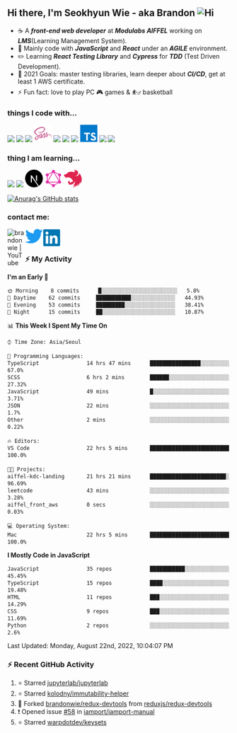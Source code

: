 ## Hi there, I'm Seokhyun Wie - aka Brandon <img src='https://qpluspicture.oss-cn-beijing.aliyuncs.com/6LjjQA/Hi.gif' alt='Hi' width="24"/>

- ☕ A _**front-end web developer**_ at _**Modulabs AIFFEL**_ working on _**LMS**_(Learning Management System).
- 🔄 Mainly code with _**JavaScript**_ and _**React**_ under an _**AGILE**_ environment.
- ✏️ Learning _**React Testing Library**_ and _**Cypress**_ for _**TDD**_ (Test Driven Development).
- 🎯 2021 Goals: master testing libraries, learn deeper about _**CI/CD**_, get at least 1 AWS certificate.
- ⚡ Fun fact: love to play PC 🎮 games️ \& ⛹️‍♂️ basketball

### things I code with...

<img src="https://cdn.jsdelivr.net/gh/devicons/devicon/icons/vscode/vscode-original.svg" width="40px"> <img src="https://cdn.jsdelivr.net/gh/devicons/devicon@latest/icons/javascript/javascript-original.svg" width="40px"> <img src="https://cdn.jsdelivr.net/gh/devicons/devicon@latest/icons/react/react-original.svg" width="40px"> <img src="https://raw.githubusercontent.com/devicons/devicon/master/icons/sass/sass-original.svg" width="40px"> <img src="https://cdn.jsdelivr.net/gh/devicons/devicon@latest/icons/git/git-original.svg" width="40px"> <img src="https://cdn.jsdelivr.net/gh/devicons/devicon/icons/github/github-original.svg" width="40px"> <img src="https://cdn.jsdelivr.net/gh/devicons/devicon/icons/amazonwebservices/amazonwebservices-original.svg" width="40px"> <img src="https://raw.githubusercontent.com/devicons/devicon/master/icons/typescript/typescript-original.svg" width="40px"> <img src="https://cdn.jsdelivr.net/gh/devicons/devicon@latest/icons/mongodb/mongodb-original.svg" width="40px"> <img src="https://cdn.jsdelivr.net/gh/devicons/devicon@latest/icons/nodejs/nodejs-plain.svg" width="40px">

### thing I am learning...

<img src="https://cdn.jsdelivr.net/gh/devicons/devicon/icons/jest/jest-plain.svg" width="40px"> <img src="https://icons-for-free.com/iconfiles/png/512/cypress-1324440144114984250.png" width="40px"> <img src="https://raw.githubusercontent.com/devicons/devicon/master/icons/nextjs/nextjs-original.svg" width="40px"> <img src="https://raw.githubusercontent.com/devicons/devicon/master/icons/graphql/graphql-plain.svg" width="40px"> <img src="https://raw.githubusercontent.com/devicons/devicon/master/icons/nestjs/nestjs-plain.svg" width="40px">

<!-- GitHub Stats -->

[![Anurag's GitHub stats](https://github-readme-stats.vercel.app/api?username=brandonwie&show_icons=true&title_color=ffc857&icon_color=8ac926&text_color=daf7dc&bg_color=151515&hide=stars&custom_title=Brandon's GitHub Stats)](https://github.com/anuraghazra/github-readme-stats)

### contact me:

[<img align="left" alt="brandonwie | YouTube" width="40px" src="https://iconape.com/wp-content/png_logo_vector/youtube-social-white-squircle.png" />][youtube] [<img align="left" alt="brandonwie | Twitter" width="40px" src="https://raw.githubusercontent.com/devicons/devicon/master/icons/twitter/twitter-original.svg" />][twitter] [<img align="left" alt="brandonwie | LinkedIn" width="40px" src="https://raw.githubusercontent.com/devicons/devicon/master/icons/linkedin/linkedin-original.svg" />][linkedin]

<br />
<br />

### ⚡ My Activity

<!--START_SECTION:waka-->
**I'm an Early 🐤** 

```text
🌞 Morning    8 commits      █░░░░░░░░░░░░░░░░░░░░░░░░   5.8% 
🌆 Daytime    62 commits     ███████████░░░░░░░░░░░░░░   44.93% 
🌃 Evening    53 commits     █████████░░░░░░░░░░░░░░░░   38.41% 
🌙 Night      15 commits     ██░░░░░░░░░░░░░░░░░░░░░░░   10.87%

```


📊 **This Week I Spent My Time On** 

```text
⌚︎ Time Zone: Asia/Seoul

💬 Programming Languages: 
TypeScript               14 hrs 47 mins      ████████████████░░░░░░░░░   67.0% 
SCSS                     6 hrs 2 mins        ██████░░░░░░░░░░░░░░░░░░░   27.32% 
JavaScript               49 mins             █░░░░░░░░░░░░░░░░░░░░░░░░   3.71% 
JSON                     22 mins             ░░░░░░░░░░░░░░░░░░░░░░░░░   1.7% 
Other                    2 mins              ░░░░░░░░░░░░░░░░░░░░░░░░░   0.22%

🔥 Editors: 
VS Code                  22 hrs 5 mins       █████████████████████████   100.0%

🐱‍💻 Projects: 
aiffel-kdc-landing       21 hrs 21 mins      ████████████████████████░   96.69% 
leetcode                 43 mins             ░░░░░░░░░░░░░░░░░░░░░░░░░   3.28% 
aiffel_front_aws         0 secs              ░░░░░░░░░░░░░░░░░░░░░░░░░   0.03%

💻 Operating System: 
Mac                      22 hrs 5 mins       █████████████████████████   100.0%

```

**I Mostly Code in JavaScript** 

```text
JavaScript               35 repos            ███████████░░░░░░░░░░░░░░   45.45% 
TypeScript               15 repos            ████░░░░░░░░░░░░░░░░░░░░░   19.48% 
HTML                     11 repos            ███░░░░░░░░░░░░░░░░░░░░░░   14.29% 
CSS                      9 repos             ███░░░░░░░░░░░░░░░░░░░░░░   11.69% 
Python                   2 repos             ░░░░░░░░░░░░░░░░░░░░░░░░░   2.6%

```



<!--END_SECTION:waka-->

<!--RECENT_ACTIVITY:last_update-->
Last Updated: Monday, August 22nd, 2022, 10:04:07 PM
<!--RECENT_ACTIVITY:last_update_end-->

### ⚡ Recent GitHub Activity

<!--RECENT_ACTIVITY:start-->
1. ⭐ Starred [jupyterlab/jupyterlab](https://github.com/jupyterlab/jupyterlab)
2. ⭐ Starred [kolodny/immutability-helper](https://github.com/kolodny/immutability-helper)
3. 🔱 Forked [brandonwie/redux-devtools](https://github.com/brandonwie/redux-devtools) from [reduxjs/redux-devtools](https://github.com/reduxjs/redux-devtools)
4. ❗️ Opened issue [#58](https://github.com/iamport/iamport-manual/issues/58) in [iamport/iamport-manual](https://github.com/iamport/iamport-manual)
5. ⭐ Starred [warpdotdev/keysets](https://github.com/warpdotdev/keysets)
<!--RECENT_ACTIVITY:end-->

[youtube]: https://www.youtube.com/channel/UC7tk3UT7nn3cZNC2KBdb-4Q
[linkedin]: https://linkedin.com/in/brandonwie
[twitter]: https://twitter.com/brandonwie
